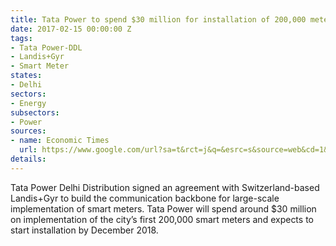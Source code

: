 ```yaml
---
title: Tata Power to spend $30 million for installation of 200,000 meters in Delhi
date: 2017-02-15 00:00:00 Z
tags:
- Tata Power-DDL
- Landis+Gyr
- Smart Meter
states:
- Delhi
sectors:
- Energy
subsectors:
- Power
sources:
- name: Economic Times
  url: https://www.google.com/url?sa=t&rct=j&q=&esrc=s&source=web&cd=1&cad=rja&uact=8&ved=0ahUKEwjZufu_3o3SAhXKiFQKHel-AZkQFggcMAA&url=http%3A%2F%2Feconomictimes.indiatimes.com%2Findustry%2Fenergy%2Fpower%2Ftpddl-to-start-phase-i-of-smart-meters-installation-december-2018%2Farticleshow%2F57039743.cms&usg=AFQjCNFvpQzuJNDf4Aiv6AXir27PO2p9mg&sig2=M0fvrmLNaCWdfhn7Ygm0yw
details: 
---
```


Tata Power Delhi Distribution signed an agreement with Switzerland-based Landis+Gyr to build the communication backbone for large-scale implementation of smart meters. Tata Power will spend around $30 million on implementation of the city’s first 200,000 smart meters and expects to start installation by December 2018.
